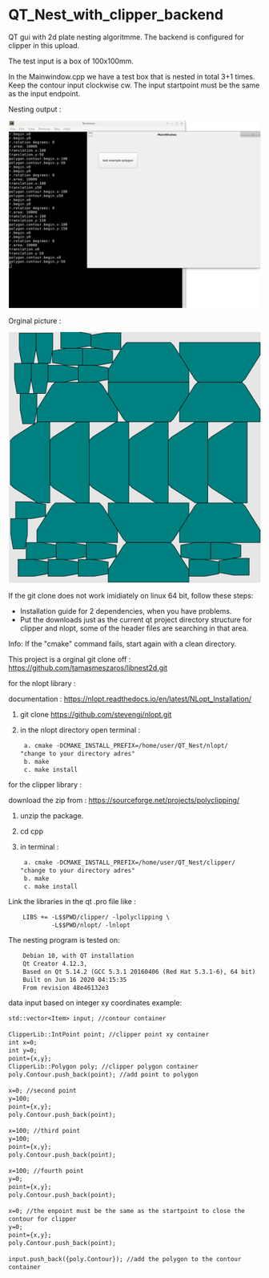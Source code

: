 # QT_Nest_with_clipper_backend
QT gui with 2d plate nesting algoritmme. The backend is configured for clipper in this upload.

The test input is a box of 100x100mm.

In the Mainwindow.cpp we have a test box that is nested in total 3+1 times.
Keep the contour input clockwise cw.
The input startpoint must be the same as the input endpoint.

Nesting output :

![alt text](https://raw.githubusercontent.com/grotius-cnc/QT_Nest_with_clipper_backend/master/nest_test.png)

Orginal picture :

![alt text](https://raw.githubusercontent.com/grotius-cnc/QT_Nest_with_clipper_backend/master/test.png)


If the git clone does not work imidiately on linux 64 bit, follow these steps:

- Installation guide for 2 dependencies, when you have problems.
- Put the downloads just as the current qt project directory structure for clipper and nlopt, some of the header files are searching in that area.

Info: If the "cmake" command fails, start again with a clean directory.

This project is a orginal git clone off : https://github.com/tamasmeszaros/libnest2d.git

for the nlopt library :

documentation : https://nlopt.readthedocs.io/en/latest/NLopt_Installation/

1. git clone https://github.com/stevengj/nlopt.git
2. in the nlopt directory open terminal :

        a. cmake -DCMAKE_INSTALL_PREFIX=/home/user/QT_Nest/nlopt/   "change to your directory adres"
        b. make
        c. make install

for the clipper library :

download the zip from : https://sourceforge.net/projects/polyclipping/
1. unzip the package.
2. cd cpp
3. in terminal :

        a. cmake -DCMAKE_INSTALL_PREFIX=/home/user/QT_Nest/clipper/  "change to your directory adres"
        b. make
        c. make install

Link the libraries in the qt .pro file like :

        LIBS +=	-L$$PWD/clipper/ -lpolyclipping \
                -L$$PWD/nlopt/ -lnlopt
        
The nesting program is tested on:

        Debian 10, with QT installation 
        Qt Creator 4.12.3,
        Based on Qt 5.14.2 (GCC 5.3.1 20160406 (Red Hat 5.3.1-6), 64 bit)
        Built on Jun 16 2020 04:15:35
        From revision 48e46132e3




data input based on integer xy coordinates example:

    std::vector<Item> input; //contour container

    ClipperLib::IntPoint point; //clipper point xy container
    int x=0;
    int y=0;
    point={x,y};
    ClipperLib::Polygon poly; //clipper polygon container
    poly.Contour.push_back(point); //add point to polygon

    x=0; //second point
    y=100;
    point={x,y};
    poly.Contour.push_back(point);

    x=100; //third point
    y=100;
    point={x,y};
    poly.Contour.push_back(point);

    x=100; //fourth point
    y=0;
    point={x,y};
    poly.Contour.push_back(point);

    x=0; //the enpoint must be the same as the startpoint to close the contour for clipper
    y=0;
    point={x,y};
    poly.Contour.push_back(point);

    input.push_back({poly.Contour}); //add the polygon to the contour container
